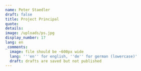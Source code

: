 ```yaml
---
name: Peter Staedler
draft: false
title: Project Principal
quote:
details:
image: /uploads/ps.jpg
display_number: 17
lang: en
_comments:
  image: file should be ~600px wide
  lang: '''en'' for english, ''de'' for german (lowercase)'
  draft: drafts are saved but not published
---
```

